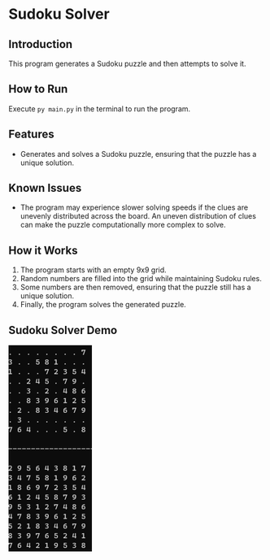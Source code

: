 # Sudoku Solver

## Introduction
This program generates a Sudoku puzzle and then attempts to solve it. 

## How to Run
Execute `py main.py` in the terminal to run the program.

## Features
- Generates and solves a Sudoku puzzle, ensuring that the puzzle has a unique solution.


## Known Issues
- The program may experience slower solving speeds if the clues are unevenly distributed across the board. An uneven distribution of clues can make the puzzle computationally more complex to solve.

## How it Works
1. The program starts with an empty 9x9 grid.
2. Random numbers are filled into the grid while maintaining Sudoku rules.
3. Some numbers are then removed, ensuring that the puzzle still has a unique solution.
4. Finally, the program solves the generated puzzle.

## Sudoku Solver Demo
![Sudoku Solver Demo](https://github.com/hray3182/sudoku_solver/blob/master/demo.gif?raw=true)
